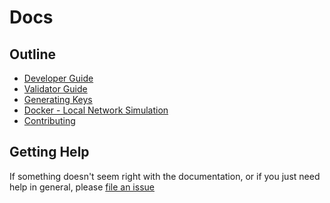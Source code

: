 # Docs

## Outline

- [Developer Guide](../DEVELOPER.md)
- [Validator Guide](../VALIDATOR.md)
- [Generating Keys](../VALIDATOR.md#setting-up-keys)
- [Docker - Local Network Simulation](../hack/docker/README.md)
- [Contributing](../CONTRIBUTING.md)

## Getting Help

If something doesn't seem right with the documentation, or if you just need
help in general, please [file an issue](https://github.com/CasperLabs/CasperLabs/issues/new)
